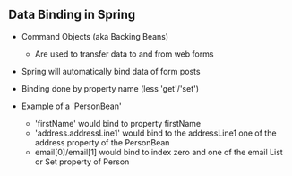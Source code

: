 ## Data Binding in Spring

- Command Objects (aka Backing Beans)
    - Are used to transfer data to and from web forms
- Spring will automatically bind data of form posts
- Binding done by property name (less 'get'/'set')

- Example of a 'PersonBean'
    - 'firstName' would bind to property firstName
    - 'address.addressLine1' would bind to the addressLine1 
    one of the address property of the PersonBean
    - email[0]/email[1] would bind to index zero and one of the email 
    List or Set property of Person
